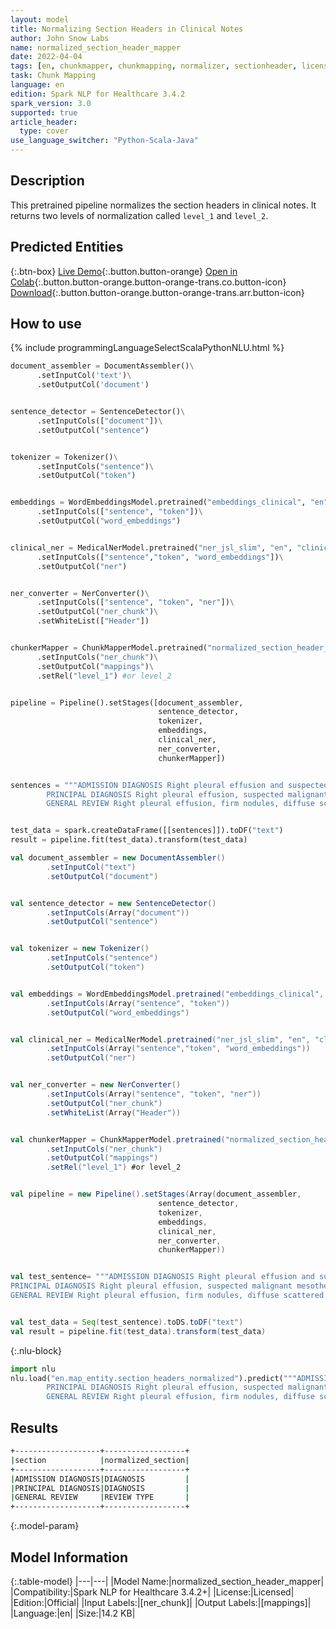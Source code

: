 ```yaml
---
layout: model
title: Normalizing Section Headers in Clinical Notes
author: John Snow Labs
name: normalized_section_header_mapper
date: 2022-04-04
tags: [en, chunkmapper, chunkmapping, normalizer, sectionheader, licensed, clinical]
task: Chunk Mapping
language: en
edition: Spark NLP for Healthcare 3.4.2
spark_version: 3.0
supported: true
article_header:
  type: cover
use_language_switcher: "Python-Scala-Java"
---
```



## Description


This pretrained pipeline normalizes the section headers in clinical notes. It returns two levels of normalization called `level_1` and `level_2`.


## Predicted Entities


{:.btn-box}
[Live Demo](https://demo.johnsnowlabs.com/healthcare/NORMALIZED_SECTION_HEADER_MAPPER/){:.button.button-orange}
[Open in Colab](https://colab.research.google.com/github/JohnSnowLabs/spark-nlp-workshop/blob/master/tutorials/streamlit_notebooks/healthcare/NORMALIZED_SECTION_HEADER_MAPPER.ipynb){:.button.button-orange.button-orange-trans.co.button-icon}
[Download](https://s3.amazonaws.com/auxdata.johnsnowlabs.com/clinical/models/normalized_section_header_mapper_en_3.4.2_3.0_1649098646707.zip){:.button.button-orange.button-orange-trans.arr.button-icon}


## How to use

<div class="tabs-box" markdown="1">
{% include programmingLanguageSelectScalaPythonNLU.html %}

```python
document_assembler = DocumentAssembler()\
      .setInputCol('text')\
      .setOutputCol('document')


sentence_detector = SentenceDetector()\
      .setInputCols(["document"])\
      .setOutputCol("sentence")


tokenizer = Tokenizer()\
      .setInputCols("sentence")\
      .setOutputCol("token")


embeddings = WordEmbeddingsModel.pretrained("embeddings_clinical", "en","clinical/models")\
      .setInputCols(["sentence", "token"])\
      .setOutputCol("word_embeddings")


clinical_ner = MedicalNerModel.pretrained("ner_jsl_slim", "en", "clinical/models")\
      .setInputCols(["sentence","token", "word_embeddings"])\
      .setOutputCol("ner")


ner_converter = NerConverter()\
      .setInputCols(["sentence", "token", "ner"])\
      .setOutputCol("ner_chunk")\
      .setWhiteList(["Header"])


chunkerMapper = ChunkMapperModel.pretrained("normalized_section_header_mapper", "en", "clinical/models") \
      .setInputCols("ner_chunk")\
      .setOutputCol("mappings")\
      .setRel("level_1") #or level_2


pipeline = Pipeline().setStages([document_assembler,
                                 sentence_detector,
                                 tokenizer, 
                                 embeddings,
                                 clinical_ner, 
                                 ner_converter, 
                                 chunkerMapper])


sentences = """ADMISSION DIAGNOSIS Right pleural effusion and suspected malignant mesothelioma.
        PRINCIPAL DIAGNOSIS Right pleural effusion, suspected malignant mesothelioma.
        GENERAL REVIEW Right pleural effusion, firm nodules, diffuse scattered throughout the right pleura and diaphragmatic surface."""


test_data = spark.createDataFrame([[sentences]]).toDF("text")
result = pipeline.fit(test_data).transform(test_data)
```
```scala
val document_assembler = new DocumentAssembler()
        .setInputCol("text")
        .setOutputCol("document")


val sentence_detector = new SentenceDetector()
        .setInputCols(Array("document"))
        .setOutputCol("sentence")


val tokenizer = new Tokenizer()
        .setInputCols("sentence")
        .setOutputCol("token")


val embeddings = WordEmbeddingsModel.pretrained("embeddings_clinical", "en","clinical/models")
        .setInputCols(Array("sentence", "token"))
        .setOutputCol("word_embeddings")


val clinical_ner = MedicalNerModel.pretrained("ner_jsl_slim", "en", "clinical/models")
        .setInputCols(Array("sentence","token", "word_embeddings"))
        .setOutputCol("ner")


val ner_converter = new NerConverter()
        .setInputCols(Array("sentence", "token", "ner"))
        .setOutputCol("ner_chunk")
        .setWhiteList(Array("Header"))


val chunkerMapper = ChunkMapperModel.pretrained("normalized_section_header_mapper", "en", "clinical/models") 
        .setInputCols("ner_chunk")
        .setOutputCol("mappings")
        .setRel("level_1") #or level_2


val pipeline = new Pipeline().setStages(Array(document_assembler,
                                 sentence_detector,
                                 tokenizer, 
                                 embeddings,
                                 clinical_ner, 
                                 ner_converter, 
                                 chunkerMapper))


val test_sentence= """ADMISSION DIAGNOSIS Right pleural effusion and suspected malignant mesothelioma.
PRINCIPAL DIAGNOSIS Right pleural effusion, suspected malignant mesothelioma.
GENERAL REVIEW Right pleural effusion, firm nodules, diffuse scattered throughout the right pleura and diaphragmatic surface."""


val test_data = Seq(test_sentence).toDS.toDF("text")
val result = pipeline.fit(test_data).transform(test_data)
```


{:.nlu-block}
```python
import nlu
nlu.load("en.map_entity.section_headers_normalized").predict("""ADMISSION DIAGNOSIS Right pleural effusion and suspected malignant mesothelioma.
        PRINCIPAL DIAGNOSIS Right pleural effusion, suspected malignant mesothelioma.
        GENERAL REVIEW Right pleural effusion, firm nodules, diffuse scattered throughout the right pleura and diaphragmatic surface.""")
```

</div>


## Results


```bash
+-------------------+------------------+
|section            |normalized_section|
+-------------------+------------------+
|ADMISSION DIAGNOSIS|DIAGNOSIS         |
|PRINCIPAL DIAGNOSIS|DIAGNOSIS         |
|GENERAL REVIEW     |REVIEW TYPE       |
+-------------------+------------------+
```


{:.model-param}
## Model Information


{:.table-model}
|---|---|
|Model Name:|normalized_section_header_mapper|
|Compatibility:|Spark NLP for Healthcare 3.4.2+|
|License:|Licensed|
|Edition:|Official|
|Input Labels:|[ner_chunk]|
|Output Labels:|[mappings]|
|Language:|en|
|Size:|14.2 KB|
<!--stackedit_data:
eyJoaXN0b3J5IjpbLTE3MzQwNjE2NjQsMTU2ODY2ODcxNCwtMT
QxMDg0MzcyOSwyODE2Mzk0MzNdfQ==
-->